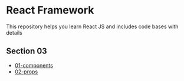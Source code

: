 # React Framework
This repository helps you learn React JS and includes code bases with details

## Section 03
- [01-components](./docs/Section%203/01-components.md)
- [02-props](/docs/Section%203/02-props.md)
